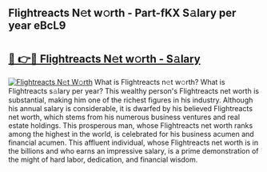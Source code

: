## Flightreacts N𝚎t w𝚘rth - Part-fKX S𝚊lary per year eBcL9

# <h2><a href="http://gc3nw1.nevu.top/?p=Flightreacts">🔗 👉🔴 Flightreacts N𝚎t w𝚘rth - S𝚊lary</a></h2>

[![Flightreacts N𝚎t W𝚘rth](https://i.imgur.com/Oavwk0R.jpeg)](http://gc3nw1.nevu.top/?p=Flightreacts)
What is Flightreacts n𝚎t w𝚘rth? What is Flightreacts s𝚊lary per year?
This wealthy person's Flightreacts net worth is substantial, making him one of the richest figures in his industry. Although his annual salary is considerable, it is dwarfed by his believed Flightreacts net worth, which stems from his numerous business ventures and real estate holdings. This prosperous man, whose Flightreacts net worth ranks among the highest in the world, is celebrated for his business acumen and financial acumen. This affluent individual, whose Flightreacts net worth is in the billions and who earns an impressive salary, is a prime demonstration of the might of hard labor, dedication, and financial wisdom.
